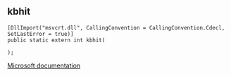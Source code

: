 ## kbhit

```
[DllImport("msvcrt.dll", CallingConvention = CallingConvention.Cdecl, SetLastError = true)]
public static extern int kbhit(
   
);
```

[Microsoft documentation](https://docs.microsoft.com/en-us/cpp/c-runtime-library/reference/kbhit)
